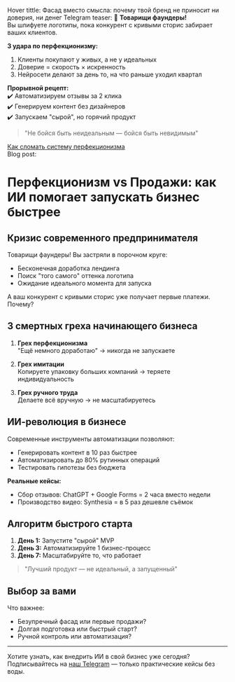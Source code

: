 Hover tittle:
Фасад вместо смысла: почему твой бренд не приносит ни доверия, ни денег
Telegram teaser:
🚩 **Товарищи фаундеры!**  
Вы шлифуете логотипы, пока конкурент с кривыми сторис забирает ваших клиентов.  

**3 удара по перфекционизму:**  
1. Клиенты покупают у живых, а не у идеальных  
2. Доверие = скорость × искренность  
3. Нейросети делают за день то, на что раньше уходил квартал  

**Прорывной рецепт:**  
✔️ Автоматизируем отзывы за 2 клика  
✔️ Генерируем контент без дизайнеров  
✔️ Запускаем "сырой", но горячий продукт  

> "Не бойся быть неидеальным — бойся быть невидимым"  

[Как сломать систему перфекционизма](bloglink)  
Blog post: 
# Перфекционизм vs Продажи: как ИИ помогает запускать бизнес быстрее

## Кризис современного предпринимателя

Товарищи фаундеры! Вы застряли в порочном круге:
- Бесконечная доработка лендинга
- Поиск "того самого" оттенка логотипа
- Ожидание идеального момента для запуска

А ваш конкурент с кривыми сторис уже получает первые платежи. Почему?

## 3 смертных греха начинающего бизнеса

1. **Грех перфекционизма**  
   "Ещё немного доработаю" → никогда не запускаете

2. **Грех имитации**  
   Копируете упаковку больших компаний → теряете индивидуальность

3. **Грех ручного труда**  
   Делаете всё вручную → не масштабируетесь

## ИИ-революция в бизнесе

Современные инструменты автоматизации позволяют:
- Генерировать контент в 10 раз быстрее
- Автоматизировать до 80% рутинных операций
- Тестировать гипотезы без бюджета

**Реальные кейсы:**
- Сбор отзывов: ChatGPT + Google Forms = 2 часа вместо недели
- Производство видео: Synthesia = в 5 раз дешевле съёмок

## Алгоритм быстрого старта

1. **День 1:** Запустите "сырой" MVP
2. **День 3:** Автоматизируйте 1 бизнес-процесс
3. **День 7:** Масштабируйте то, что работает

> "Лучший продукт — не идеальный, а запущенный"

## Выбор за вами

Что важнее:
- Безупречный фасад или первые продажи?
- Долгая подготовка или быстрый старт?
- Ручной контроль или автоматизация?

---

Хотите узнать, как внедрить ИИ в свой бизнес уже сегодня? Подписывайтесь на [наш Telegram](https://t.me/techrev-maugli) — только практические кейсы без воды.